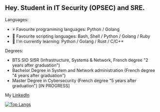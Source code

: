 <!--
**DeedWark/DeedWark** is a ✨ _special_ ✨ repository because its `README.md` (this file) appears on your GitHub profile.

- 🔭 I’m currently working on ...
- 🌱 I’m currently learning ...
- 👯 I’m looking to collaborate on ...
- 🤔 I’m looking for help with ...
- 💬 Ask me about ...
- 📫 How to reach me: ...
- 😄 Pronouns: ...
- ⚡ Fun fact: ...
-->

## Hey. Student in IT Security (OPSEC) and SRE.

Languages:
- ⚡ Favourite programming languages: Python / Golang
- 🔭 Favourite scripting languages: Bash, Shell / Python / Golang / Ruby
- 🌱 I'm currently learning: Python / Golang / Rust / C/C++

Degrees:
- BTS SIO SISR (Infrastructure, Systems & Network, French degree "2 years after graduation")
- Bachelor Degree in System and Network administration (French degree "4 years after graduation")
- Master Degree in Cybersecurity (French degree "5 years after graduation") [IN PROGRESS]

My [LinkedIn](https://www.linkedin.com/in/kenji-duriez-9b93bb141) 

[![Top Langs](https://github-readme-stats.vercel.app/api/top-langs/?username=DeedWark&theme=vision-friendly-dark)](https://github.com/anuraghazra/github-readme-stats)
